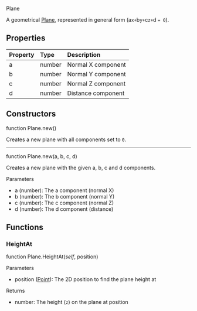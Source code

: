 <article-head>Plane</article-head>

A geometrical [Plane](https://en.wikipedia.org/wiki/Plane_(geometry)), represented in general form (<prop>a</prop>`x+`<prop>b</prop>`y+`<prop>c</prop>`z+`<prop>d </prop>`= 0`).

## Properties

| Property | Type | Description |
|:---------|:-----|:------------|
<prop class="rw">a</prop> | <type>number</type> | Normal X component
<prop class="rw">b</prop> | <type>number</type> | Normal Y component
<prop class="rw">c</prop> | <type>number</type> | Normal Z component
<prop class="rw">d</prop> | <type>number</type> | Distance component

## Constructors

<fdef>function <type>Plane</type>.<func>new</func>()</fdef>

Creates a new plane with all components set to `0`.

---

<fdef>function <type>Plane</type>.<func>new</func>(<arg>a</arg>, <arg>b</arg>, <arg>c</arg>, <arg>d</arg>)</fdef>

Creates a new plane with the given <arg>a</arg>, <arg>b</arg>, <arg>c</arg> and <arg>d</arg> components.

<listhead>Parameters</listhead>

* <arg>a</arg> (<type>number</type>): The <prop>a</prop> component (normal X)
* <arg>b</arg> (<type>number</type>): The <prop>b</prop> component (normal Y)
* <arg>c</arg> (<type>number</type>): The <prop>c</prop> component (normal Z)
* <arg>d</arg> (<type>number</type>): The <prop>d</prop> component (distance)

## Functions

### HeightAt

<fdef>function <type>Plane</type>.<func>HeightAt</func>(<arg>*self*</arg>, <arg>position</arg>)</fdef>

<listhead>Parameters</listhead>

* <arg>position</arg> (<type>[Point](Point.md)</type>): The 2D position to find the plane height at

<listhead>Returns</listhead>

* <type>number</type>: The height (`z`) on the plane at <arg>position</arg>
